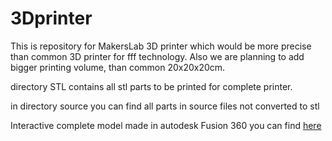 # 3Dprinter
This is repository for MakersLab 3D printer which would be more precise than common 3D printer for fff technology. 
Also we are planning to add bigger printing volume, than common 20x20x20cm.

directory STL contains all stl parts to be printed for complete printer.

in directory source you can find all parts in source files not converted to stl

Interactive complete model made in autodesk Fusion 360 you can find [here](http://a360.co/2cpbFDA)